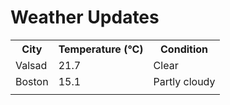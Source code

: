 # Weather Updates

<!-- WEATHER-UPDATE-START -->
<table><tr><th>City</th><th>Temperature (°C)</th><th>Condition</th></tr><tr><td>Valsad</td><td>21.7</td><td>Clear</td></tr><tr><td>Boston</td><td>15.1</td><td>Partly cloudy</td></tr><tr><td></td><td></td><td></td></tr></table>
<!-- WEATHER-UPDATE-END -->

